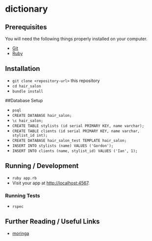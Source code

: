 # dictionary

## Prerequisites

You will need the following things properly installed on your computer.

* [Git](https://git-scm.com/)
* [Ruby](http://moringacore-ruby.herokuapp.com/#setup.html)

## Installation
* `git clone <repository-url>` this repository
* `cd hair_salon`
* `bundle install`

##Database Setup
* `psql`
* `CREATE DATABASE hair_salon;`
* `\c hair_salon;`
* `CREATE TABLE stylists (id serial PRIMARY KEY, name varchar);`
* `CREATE TABLE clients (id serial PRIMARY KEY, name varchar, stylist_id int);`
* `CREATE DATABASE hair_salon_test TEMPLATE hair_salon;`
* `INSERT INTO stylists (name) VALUES ('Gordon');`
* `INSERT INTO clients (name, stylist_id) VALUES ('Ian', 1);`

## Running / Development

* `ruby app.rb`
* Visit your app at [http://localhost:4567](http://localhost:4567).

### Running Tests

* `rspec`

## Further Reading / Useful Links

* [moringa](http://moringacore-ruby.herokuapp.com/#setup.html)
